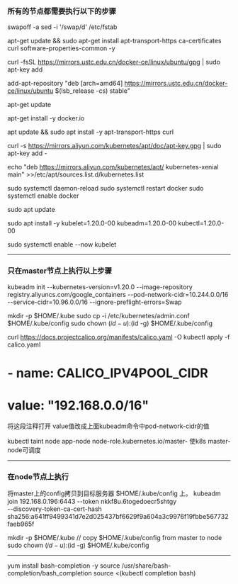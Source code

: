 ### 所有的节点都需要执行以下的步骤
swapoff -a
sed -i '/swap/d' /etc/fstab

apt-get update && sudo apt-get install apt-transport-https ca-certificates curl software-properties-common -y

curl -fsSL https://mirrors.ustc.edu.cn/docker-ce/linux/ubuntu/gpg | sudo apt-key add

add-apt-repository "deb [arch=amd64] https://mirrors.ustc.edu.cn/docker-ce/linux/ubuntu $(lsb_release -cs) stable"

apt-get update

apt-get install -y docker.io

apt update && sudo apt install -y apt-transport-https curl

curl -s https://mirrors.aliyun.com/kubernetes/apt/doc/apt-key.gpg | sudo apt-key add -

echo "deb https://mirrors.aliyun.com/kubernetes/apt/ kubernetes-xenial main" >>/etc/apt/sources.list.d/kubernetes.list

sudo systemctl daemon-reload
sudo systemctl restart docker
sudo systemctl enable docker

sudo apt update


sudo apt install -y kubelet=1.20.0-00 kubeadm=1.20.0-00 kubectl=1.20.0-00

sudo systemctl enable --now kubelet

---
### 只在master节点上执行以上步骤

kubeadm init --kubernetes-version=v1.20.0 --image-repository registry.aliyuncs.com/google_containers --pod-network-cidr=10.244.0.0/16 --service-cidr=10.96.0.0/16 --ignore-preflight-errors=Swap

mkdir -p $HOME/.kube
sudo cp -i /etc/kubernetes/admin.conf $HOME/.kube/config
sudo chown $(id -u):$(id -g) $HOME/.kube/config

curl https://docs.projectcalico.org/manifests/calico.yaml -O
kubectl apply -f calico.yaml

# - name: CALICO_IPV4POOL_CIDR
#   value: "192.168.0.0/16"
将这段注释打开 value值改成上面kubeadm命令中pod-network-cidr的值

kubectl taint node app-node node-role.kubernetes.io/master-
使k8s master-node可调度

---
### 在node节点上执行

将master上的config拷贝到目标服务器 $HOME/.kube/config 上。
kubeadm join 192.168.0.196:6443 --token nkkf8u.6togedoecr5shtgy \
    --discovery-token-ca-cert-hash sha256:a641ff9499341d7e2d025437bf6629f9a604a3c9976f19fbbe567732faeb965f


mkdir -p $HOME/.kube
// copy $HOME/.kube/config from master to node
sudo chown $(id -u):$(id -g) $HOME/.kube/config

---

yum install bash-completion -y
source /usr/share/bash-completion/bash_completion
source <(kubectl completion bash)